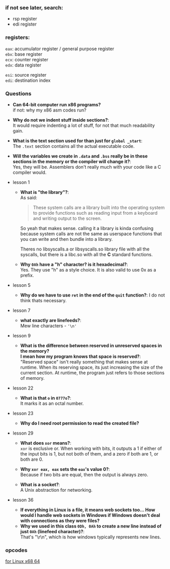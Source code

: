### if not see later, search:
- rsp register
- edi register

### registers:
`eax`: accumulator register / general purpose register  
`ebx`: base register  
`ecx`: counter register  
`edx`: data register

`esi`: source register  
`edi`: destination index

### Questions
- **Can 64-bit computer run x86 programs?**  
  if not: why my x86 asm codes run?

- **Why do not we indent stuff inside sections?**:  
  It would require indenting a lot of stuff, for not that much readability gain.

- **What is the text section used for than just for `global _start`**:  
  The `.text` section contains all the actual executable code.

- **Will the variables we create in `.data` and `.bss` really be in these sections in the memory or the compiler will change it?**:  
  Yes, they will be. Assemblers don't really much with your code like a C compiler would.

- lesson 1
  - **What is "the library"?**:  
    As said:
    > These system calls are a library built into the operating system to provide functions such as reading input from a keyboard and writing output to the screen.

    So yeah that makes sense. calling it a library is kinda confusing because system calls are not the same as userspace functions that you can write and then bundle into a library.  

    Theres no libsyscalls.a or libsyscalls.so library file with all the syscalls, but there is a libc.so with all the **C** standard functions.

  - **Why `0Ah` have a "h" character? is it hexadecimal?**:  
    Yes. They use "h" as a style choice. It is also valid to use 0x as a prefix.

- lesson 5
  - **Why do we have to use `ret` in the end of the `quit` function?**: I do not think thats necessary.

- lesson 7
  - **what exactly are linefeeds?**:  
    Mew line characters - `'\n'`

- lesson 9
  - **What is the difference between reserved in unreserved spaces in the memory?**  
  **I mean how my program knows that space is reserved?**:  
   "Reserved space" isn't really something that makes sense at runtime.  When its reserving space, its just increasing the size of the current section. At runtime, the program just refers to those sections of memory.

- lesson 22
  - **What is that `o` in `0777o`?**:  
    It marks it as an octal number.

- lesson 23
  - **Why do I need root permission to read the created file?**

- lesson 29
  - **What does `xor` means?**:  
    `xor` is exclusive or. When working with bits, it outputs a 1 if either of the input bits is 1, but not both of them, and a zero if both are 1, or both are 0.

  - **Why `xor eax, eax` sets the `eax`'s value 0?**:  
    Because if two bits are equal, then the output is always zero.
  - **What is a socket?**:  
    A Unix abstraction for networking.

- lesson 36
  - **If everything in Linux is a file, it means web sockets too... How would I handle web sockets in Windows if Windows doesn't deal with connections as they were files?**
  - **Why we used in this class `0Dh, 0Ah` to create a new line instead of just `0Ah` (linefeed character)?**:  
    That's "\r\n", which is how windows typically represents new lines.

### opcodes
  <!-- I don't know what is this link for:
    https://chromium.googlesource.com/chromiumos/docs/+/HEAD/constants/syscalls.md#x86-32_bit
  -->
  [for Linux x68 64](https://blog.rchapman.org/posts/Linux_System_Call_Table_for_x86_64)
